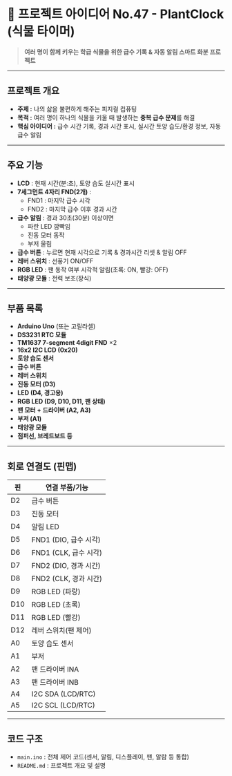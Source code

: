 # 🌱 프로젝트 아이디어 No.47 - PlantClock (식물 타이머)

> **여러 명이 함께 키우는 학급 식물을 위한 급수 기록 & 자동 알림 스마트 화분 프로젝트**

---

## 프로젝트 개요

- **주제 :** 나의 삶을 불편하게 해주는 피지컬 컴퓨팅
- **목적 :** 여러 명이 하나의 식물을 키울 때 발생하는 **중복 급수 문제**를 해결
- **핵심 아이디어 :** 급수 시간 기록, 경과 시간 표시, 실시간 토양 습도/환경 정보, 자동 급수 알림

---

## 주요 기능

- **LCD** : 현재 시간(분:초), 토양 습도 실시간 표시
- **7세그먼트 4자리 FND(2개)** :  
  - FND1 : 마지막 급수 시각  
  - FND2 : 마지막 급수 이후 경과 시간
- **급수 알림** : 경과 30초(30분) 이상이면  
  - 파란 LED 깜빡임  
  - 진동 모터 동작  
  - 부저 울림
- **급수 버튼** : 누르면 현재 시각으로 기록 & 경과시간 리셋 & 알림 OFF
- **레버 스위치** : 선풍기 ON/OFF
- **RGB LED** : 팬 동작 여부 시각적 알림(초록: ON, 빨강: OFF)
- **태양광 모듈** : 전력 보조(장식)

---

## 부품 목록

- **Arduino Uno** (또는 고릴라셀)
- **DS3231 RTC 모듈**
- **TM1637 7-segment 4digit FND** ×2
- **16x2 I2C LCD (0x20)**
- **토양 습도 센서**
- **급수 버튼**
- **레버 스위치**
- **진동 모터 (D3)**
- **LED (D4, 경고용)**
- **RGB LED (D9, D10, D11, 팬 상태)**
- **팬 모터 + 드라이버 (A2, A3)**
- **부저 (A1)**
- **태양광 모듈**
- **점퍼선, 브레드보드 등**

---

## 회로 연결도 (핀맵)

| 핀  | 연결 부품/기능             |
|-----|---------------------------|
| D2  | 급수 버튼                 |
| D3  | 진동 모터                 |
| D4  | 알림 LED                  |
| D5  | FND1 (DIO, 급수 시각)     |
| D6  | FND1 (CLK, 급수 시각)     |
| D7  | FND2 (DIO, 경과 시간)     |
| D8  | FND2 (CLK, 경과 시간)     |
| D9  | RGB LED (파랑)            |
| D10 | RGB LED (초록)            |
| D11 | RGB LED (빨강)            |
| D12 | 레버 스위치(팬 제어)      |
| A0  | 토양 습도 센서            |
| A1  | 부저                      |
| A2  | 팬 드라이버 INA           |
| A3  | 팬 드라이버 INB           |
| A4  | I2C SDA (LCD/RTC)         |
| A5  | I2C SCL (LCD/RTC)         |

---

## 코드 구조

- `main.ino` : 전체 제어 코드(센서, 알림, 디스플레이, 팬, 알람 등 통합)
- `README.md` : 프로젝트 개요 및 설명
